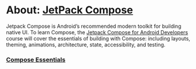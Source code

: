 # About: [JetPack Compose](https://developer.android.com/jetpack/compose?gclid=CjwKCAjwivemBhBhEiwAJxNWNwYSpv9BpwCZllPoIx7eh2XaLG6DW1byhlLerVSWjxhQ39I1RDPEThoCjUkQAvD_BwE&gclsrc=aw.ds)

Jetpack Compose is Android’s recommended modern toolkit for building native UI. To learn Compose, the [Jetpack Compose for Android Developers](https://developer.android.com/courses/jetpack-compose/course) course will cover the essentials of building with Compose: including layouts, theming, animations, architecture, state, accessibility, and testing.

### [Compose Essentials](https://developer.android.com/courses/pathways/jetpack-compose-for-android-developers-1)
